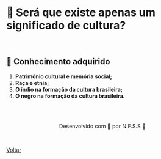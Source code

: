 <h1>🔰 Será
que existe apenas um 
significado de cultura? 
</h1>

<br>

<h2> 🧠 Conhecimento adquirido </h2>

1. **Patrimônio cultural e memória social;**
2. **Raça e etnia;**
3. **O índio na formação da cultura brasileira;**
4. **O negro na formação da cultura brasileira.**


<br><br>

<p align="center"> Desenvolvido com 💜 por N.F.S.S 👋 <p>

<br>

<a href="./README.md">Voltar</a>